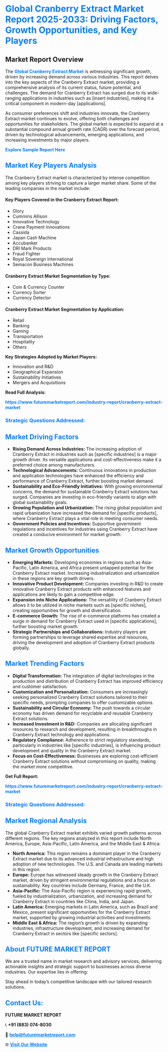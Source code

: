 <h1 style="color: #007BFF;">Global Cranberry Extract Market Report 2025-2033: Driving Factors, Growth Opportunities, and Key Players</h1>

<section id="overview">
<h2>Market Report Overview</h2>
<p>The <a href="https://www.futuremarketreport.com/industry-report/cranberry-extract-market" style="color: #007BFF; text-decoration: none;"><strong>Global Cranberry Extract Market</strong></a> is witnessing significant growth, driven by increasing demand across various industries. This report delves into the key aspects of the Cranberry Extract market, providing a comprehensive analysis of its current status, future potential, and challenges. The demand for Cranberry Extract has surged due to its wide-ranging applications in industries such as [insert industries], making it a critical component in modern-day [applications].</p>
<p>As consumer preferences shift and industries innovate, the Cranberry Extract market continues to evolve, offering both challenges and opportunities for stakeholders. The global market is expected to expand at a substantial compound annual growth rate (CAGR) over the forecast period, driven by technological advancements, emerging applications, and increasing investments by major players.</p>
</section>

<section id="overview">
<p><a href="https://www.futuremarketreport.com/request-sample/reportId=34309" style="color: #007BFF; text-decoration: none;"><strong>Explore Sample Report Here</strong></a></p>
</section>

<section id="key-players">
<h2 style="color: #007BFF;">Market Key Players Analysis</h2>
<p>The Cranberry Extract market is characterized by intense competition among key players striving to capture a larger market share. Some of the leading companies in the market include:</p>
<h4>Key Players Covered in the Cranberry Extract Report:</h4>
<ul><li>Glory</li><li>Cummins Allison</li><li>Innovative Technology</li><li>Crane Payment Innovations</li><li>Cassida</li><li>Japan Cash Machine</li><li>Accubanker</li><li>DRI Mark Products</li><li>Fraud Fighter</li><li>Royal Sovereign International</li><li>Semacon Business Machines</li></ul>
<h4>Cranberry Extract Market Segmentation by Type:</h4>
<ul><li>Coin &amp; Currency Counter</li><li>Currency Sorter</li><li>Currency Detector</li></ul>

<h4>Cranberry Extract Market Segmentation by Application:</h4>
<ul><li>Retail</li><li>Banking</li><li>Gaming</li><li>Transportation</li><li>Hospitality</li><li>Others</li></ul>
<p><strong>Key Strategies Adopted by Market Players:</strong></p>
<ul>
<li>Innovation and R&D</li>
<li>Geographical Expansion</li>
<li>Sustainability Initiatives</li>
<li>Mergers and Acquisitions</li>
</ul>
</section>

<section>
<p><strong>Read Full Analysis: </strong></p><a href="https://www.futuremarketreport.com/industry-report/cranberry-extract-market" style="color: #007BFF; text-decoration: none;"><strong>https://www.futuremarketreport.com/industry-report/cranberry-extract-market</strong></a>
<h3 style="color: #007BFF;">Strategic Questions Addressed:</h3>
</section>

<section id="driving-factors">
<h2 style="color: #007BFF;">Market Driving Factors</h2>
<ul>
<li><strong>Rising Demand Across Industries:</strong> The increasing adoption of Cranberry Extract in industries such as [specific industries] is a major growth driver. Its versatile applications and cost-effectiveness make it a preferred choice among manufacturers.</li>
<li><strong>Technological Advancements:</strong> Continuous innovations in production and application technologies have enhanced the efficiency and performance of Cranberry Extract, further boosting market demand.</li>
<li><strong>Sustainability and Eco-Friendly Initiatives:</strong> With growing environmental concerns, the demand for sustainable Cranberry Extract solutions has surged. Companies are investing in eco-friendly variants to align with global sustainability goals.</li>
<li><strong>Growing Population and Urbanization:</strong> The rising global population and rapid urbanization have increased the demand for [specific products], where Cranberry Extract plays a vital role in meeting consumer needs.</li>
<li><strong>Government Policies and Incentives:</strong> Supportive government regulations and incentives for industries using Cranberry Extract have created a conducive environment for market growth.</li>
</ul>
</section>

<section id="growth-opportunities">
<h2 style="color: #007BFF;">Market Growth Opportunities</h2>
<ul>
<li><strong>Emerging Markets:</strong> Developing economies in regions such as Asia-Pacific, Latin America, and Africa present untapped potential for the Cranberry Extract market. Increasing industrialization and urbanization in these regions are key growth drivers.</li>
<li><strong>Innovative Product Development:</strong> Companies investing in R&D to create innovative Cranberry Extract products with enhanced features and applications are likely to gain a competitive edge.</li>
<li><strong>Expansion into Niche Applications:</strong> The versatility of Cranberry Extract allows it to be utilized in niche markets such as [specific niches], creating opportunities for growth and diversification.</li>
<li><strong>E-commerce Growth:</strong> The rise of e-commerce platforms has created a surge in demand for Cranberry Extract used in [specific applications], further boosting market growth.</li>
<li><strong>Strategic Partnerships and Collaborations:</strong> Industry players are forming partnerships to leverage shared expertise and resources, driving the development and adoption of Cranberry Extract products globally.</li>
</ul>
</section>

<section id="trending-factors">
<h2 style="color: #007BFF;">Market Trending Factors</h2>
<ul>
<li><strong>Digital Transformation:</strong> The integration of digital technologies in the production and distribution of Cranberry Extract has improved efficiency and customer satisfaction.</li>
<li><strong>Customization and Personalization:</strong> Consumers are increasingly seeking personalized Cranberry Extract solutions tailored to their specific needs, prompting companies to offer customizable options.</li>
<li><strong>Sustainability and Circular Economy:</strong> The push towards a circular economy has driven demand for recyclable and reusable Cranberry Extract solutions.</li>
<li><strong>Increased Investment in R&D:</strong> Companies are allocating significant resources to research and development, resulting in breakthroughs in Cranberry Extract technology and applications.</li>
<li><strong>Regulatory Compliance:</strong> Adherence to strict regulatory standards, particularly in industries like [specific industries], is influencing product development and quality in the Cranberry Extract market.</li>
<li><strong>Focus on Cost-Effectiveness:</strong> Businesses are exploring cost-efficient Cranberry Extract solutions without compromising on quality, making the market more competitive.</li>
</ul>
</section>

<section>
<p><strong>Get Full Report: </strong></p><a href="https://www.futuremarketreport.com/industry-report/cranberry-extract-market" style="color: #007BFF; text-decoration: none;"><strong>https://www.futuremarketreport.com/industry-report/cranberry-extract-market</strong></a>
<h3 style="color: #007BFF;">Strategic Questions Addressed:</h3>
</section>


<section id="regional-analysis">
<h2 style="color: #007BFF;">Market Regional Analysis</h2>
<p>The global Cranberry Extract market exhibits varied growth patterns across different regions. The key regions analyzed in this report include North America, Europe, Asia-Pacific, Latin America, and the Middle East & Africa:</p>
<ul>
<li><strong>North America:</strong> This region remains a dominant player in the Cranberry Extract market due to its advanced industrial infrastructure and high adoption of new technologies. The U.S. and Canada are leading markets in this region.</li>
<li><strong>Europe:</strong> Europe has witnessed steady growth in the Cranberry Extract market, driven by stringent environmental regulations and a focus on sustainability. Key countries include Germany, France, and the U.K.</li>
<li><strong>Asia-Pacific:</strong> The Asia-Pacific region is experiencing rapid growth, fueled by industrialization, urbanization, and increasing demand for Cranberry Extract in countries like China, India, and Japan.</li>
<li><strong>Latin America:</strong> Emerging markets in Latin America, such as Brazil and Mexico, present significant opportunities for the Cranberry Extract market, supported by growing industrial activities and investments.</li>
<li><strong>Middle East & Africa:</strong> The region’s growth is driven by expanding industries, infrastructure development, and increasing demand for Cranberry Extract in sectors like [specific sectors].</li>
</ul>
</section>

<footer>
<h2 style="color: #007BFF;">About FUTURE MARKET REPORT</h2>
<p>We are a trusted name in market research and advisory services, delivering actionable insights and strategic support to businesses across diverse industries. Our expertise lies in offering:</p>

<p>Stay ahead in today’s competitive landscape with our tailored research solutions.</p>

<h2 style="color: #007BFF;">Contact Us:</h2>
<p><strong>FUTURE MARKET REPORT</strong></p>
<p>📞 <strong>+91 (883) 074-8030</strong></p>
<p>📧 <strong><a href="mailto:help@futuremarketreport.com" style="color: #007BFF;">help@futuremarketreport.com</a></strong></p>
<p>🌐 <strong><a href="https://www.futuremarketreport.com/" style="color: #007BFF;">Visit Our Website</a></strong></p>
</footer>
